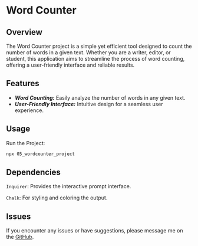 # Word Counter

## Overview
The Word Counter project is a simple yet efficient tool designed to count the number of words in a given text. Whether you are a writer, editor, or student, this application aims to streamline the process of word counting, offering a user-friendly interface and reliable results.

## Features
- ***Word Counting:*** Easily analyze the number of words in any given text.
- ***User-Friendly Interface:*** Intuitive design for a seamless user experience.

## Usage
Run the Project:
```bash
npx 05_wordcounter_project
```

## Dependencies
`Inquirer`: Provides the interactive prompt interface.

`Chalk`: For styling and coloring the output.

## Issues
If you encounter any issues or have suggestions, please message me on the [GitHub](https://github.com/IqraZainab23).

 
